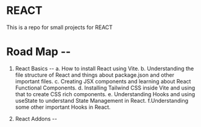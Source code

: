 # REACT
This is a repo for small projects for REACT

# Road Map -- 
1. React Basics --
    a. How to install React using Vite.
    b. Understanding the file structure of React and things about package.json and other important files.
    c. Creating JSX components and learning about React Functional Components.
    d. Installing Tailwind CSS inside Vite and using that to create CSS rich components.
    e. Understanding Hooks and using useState to understand State Management in React.
    f.Understanding some other important Hooks in React.

2. React Addons --
